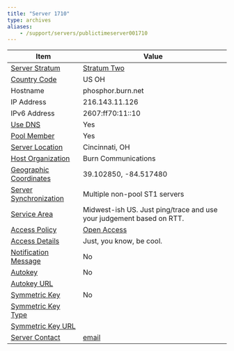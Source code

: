 ```yaml
---
title: "Server 1710"
type: archives
aliases:
    - /support/servers/publictimeserver001710
---
```


| Item | Value |
| ----- | ----- |
| [Server Stratum](/support/servers/serverstratum) | [Stratum Two](/support/servers/stratumtwotimeservers) |
| [Country Code](/support/servers/countrycode) | US OH |
| Hostname |  phosphor.burn.net  |
| IP Address |  216.143.11.126  |
| IPv6 Address |  2607:ff70:11::10 |
| [Use DNS](/support/servers/usedns) | Yes |
| [Pool Member](/support/servers/poolmember) | Yes |
| [Server Location](/support/servers/serverlocation) |  Cincinnati, OH |
| [Host Organization](/support/servers/hostorganization) |  Burn Communications |
| [ Geographic Coordinates](/support/servers/geographiccoordinates) |  39.102850, -84.517480  |
| [Server Synchronization](/support/servers/serversynchronization) |  Multiple non-pool ST1 servers |
| [Service Area](/support/servers/servicearea) |  Midwest-ish US. Just ping/trace and use your judgement based on RTT. |
| [Access Policy](/support/servers/accesspolicy) | [Open Access](/support/servers/openaccess) |
| [Access Details](/support/servers/accessdetails) |  Just, you know, be cool.  |
| [Notification Message](/support/servers/notificationmessage) | No |
| [Autokey](/support/servers/autokey) | No |
| [Autokey URL](/support/servers/autokeyurl) | |
| [Symmetric Key](/support/servers/symmetrickey) | No |
| [Symmetric Key Type](/support/servers/symmetrickeytype) | |
| [Symmetric Key URL](/support/servers/symmetrickeyurl) | |
| [Server Contact](/support/servers/servercontact) | [email](mailto:brandon@burn.net) |